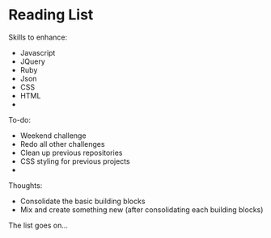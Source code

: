 # Reading List

Skills to enhance:
* Javascript
* JQuery
* Ruby
* Json
* CSS
* HTML
* 

To-do:
* Weekend challenge
* Redo all other challenges
* Clean up previous repositories
* CSS styling for previous projects
* 

Thoughts:
* Consolidate the basic building blocks
* Mix and create something new (after consolidating each building blocks)

The list goes on...
